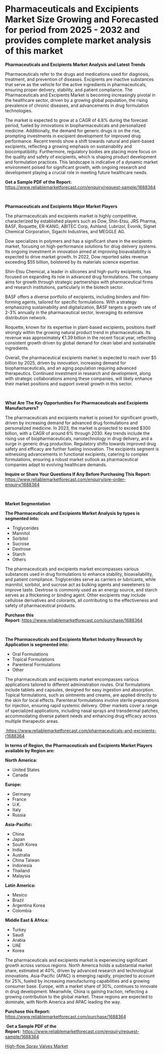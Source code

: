 <p><h1>Pharmaceuticals and Excipients Market Size Growing and Forecasted for period from 2025 - 2032 and provides complete market analysis of this market</h1></p><p><strong>Pharmaceuticals and Excipients Market Analysis and Latest Trends</strong></p>
<p><p>Pharmaceuticals refer to the drugs and medications used for diagnosis, treatment, and prevention of diseases. Excipients are inactive substances that serve as the vehicle for the active ingredients in pharmaceuticals, ensuring proper delivery, stability, and patient compliance. The Pharmaceuticals and Excipients Market is becoming increasingly pivotal in the healthcare sector, driven by a growing global population, the rising prevalence of chronic diseases, and advancements in drug formulation technologies.</p><p>The market is expected to grow at a CAGR of 4.8% during the forecast period, fueled by innovations in biopharmaceuticals and personalized medicine. Additionally, the demand for generic drugs is on the rise, prompting investments in excipient development for improved drug performance. Recent trends show a shift towards natural and plant-based excipients, reflecting a growing emphasis on sustainability and biocompatibility. Furthermore, regulatory bodies are placing more focus on the quality and safety of excipients, which is shaping product development and formulation practices. This landscape is indicative of a dynamic market environment poised for significant growth, with ongoing research and development playing a crucial role in meeting future healthcare needs.</p></p>
<p><strong>Get a Sample PDF of the Report:&nbsp;</strong> <a href="https://www.reliablemarketforecast.com/enquiry/request-sample/1688364?utm_campaign=1110&utm_medium=2&utm_source=Github&utm_content=ia&utm_term=15022025&utm_id=pharmaceuticals-and-excipients">https://www.reliablemarketforecast.com/enquiry/request-sample/1688364</a></p>
<p>&nbsp;</p>
<p><strong>Pharmaceuticals and Excipients Major Market Players</strong></p>
<p><p>The pharmaceuticals and excipients market is highly competitive, characterized by established players such as Dow, Shin-Etsu, JRS Pharma, BASF, Roquette, ER-KANG, ABITEC Corp, Ashland, Lubrizol, Evonik, Signet Chemical Corporation, Sigachi Industries, and MEGGLE AG. </p><p>Dow specializes in polymers and has a significant share in the excipients market, focusing on high-performance solutions for drug delivery systems. Its ongoing investment in innovation aimed at improving bioavailability is expected to drive market growth. In 2022, Dow reported sales revenue exceeding $55 billion, bolstered by its materials science expertise.</p><p>Shin-Etsu Chemical, a leader in silicones and high-purity excipients, has focused on expanding its role in advanced drug formulations. The company aims for growth through strategic partnerships with pharmaceutical firms and research institutions, particularly in the biotech sector. </p><p>BASF offers a diverse portfolio of excipients, including binders and film-forming agents, tailored for specific formulations. With a strategy emphasizing sustainability and digitalization, BASF targets a growth rate of 2-3% annually in the pharmaceutical sector, leveraging its extensive distribution network.</p><p>Roquette, known for its expertise in plant-based excipients, positions itself strongly within the growing natural product trend in pharmaceuticals. Its revenue was approximately €1.39 billion in the recent fiscal year, reflecting consistent growth driven by global demand for clean label and sustainable ingredients.</p><p>Overall, the pharmaceutical excipients market is expected to reach over $5 billion by 2025, driven by innovation, increasing demand for biopharmaceuticals, and an aging population requiring advanced therapeutics. Continued investment in research and development, along with strategic collaborations among these companies, will likely enhance their market positions and support overall growth in this sector.</p></p>
<p>&nbsp;</p>
<p><strong>What Are The Key Opportunities For Pharmaceuticals and Excipients Manufacturers?</strong></p>
<p><p>The pharmaceuticals and excipients market is poised for significant growth, driven by increasing demand for advanced drug formulations and personalized medicine. In 2023, the market is projected to exceed $300 billion, with a CAGR of around 6% through 2030. Key trends include the rising use of biopharmaceuticals, nanotechnology in drug delivery, and a surge in generic drug production. Regulatory shifts towards improved drug safety and efficacy are further fueling innovation. The excipients segment is witnessing advancements in functional excipients, catering to complex formulations, ensuring a robust market outlook as pharmaceutical companies adapt to evolving healthcare demands.</p></p>
<p><strong>Inquire or Share Your Questions If Any Before Purchasing This Report:</strong> <a href="https://www.reliablemarketforecast.com/enquiry/pre-order-enquiry/1688364?utm_campaign=1110&utm_medium=2&utm_source=Github&utm_content=ia&utm_term=15022025&utm_id=pharmaceuticals-and-excipients">https://www.reliablemarketforecast.com/enquiry/pre-order-enquiry/1688364</a></p>
<p>&nbsp;</p>
<p><strong>Market Segmentation</strong></p>
<p><strong>The Pharmaceuticals and Excipients Market Analysis by types is segmented into:</strong></p>
<p><ul><li>Triglycerides</li><li>Mannitol</li><li>Sorbitol</li><li>Sucrose</li><li>Dextrose</li><li>Starch</li><li>Others</li></ul></p>
<p><p>The pharmaceuticals and excipients market encompasses various substances used in drug formulations to enhance stability, bioavailability, and patient compliance. Triglycerides serve as carriers or lubricants, while mannitol, sorbitol, and sucrose act as bulking agents and sweeteners to improve taste. Dextrose is commonly used as an energy source, and starch serves as a thickening or binding agent. Other excipients may include cellulose derivatives and colorants, all contributing to the effectiveness and safety of pharmaceutical products.</p></p>
<p><strong>Purchase this Report:&nbsp;</strong><a href="https://www.reliablemarketforecast.com/purchase/1688364?utm_campaign=1110&utm_medium=2&utm_source=Github&utm_content=ia&utm_term=15022025&utm_id=pharmaceuticals-and-excipients">https://www.reliablemarketforecast.com/purchase/1688364</a></p>
<p>&nbsp;</p>
<p><strong>The Pharmaceuticals and Excipients Market Industry Research by Application is segmented into:</strong></p>
<p><ul><li>Oral Formulations</li><li>Topical Formulations</li><li>Parenteral Formulations</li><li>Other</li></ul></p>
<p><p>The pharmaceuticals and excipients market encompasses various applications tailored to different administration routes. Oral formulations include tablets and capsules, designed for easy ingestion and absorption. Topical formulations, such as ointments and creams, are applied directly to the skin for local effects. Parenteral formulations involve sterile preparations for injection, ensuring rapid systemic delivery. Other markets cover a range of specialized applications, including nasal sprays and transdermal patches, accommodating diverse patient needs and enhancing drug efficacy across multiple therapeutic areas.</p></p>
<p><a href="https://www.reliablemarketforecast.com/pharmaceuticals-and-excipients-r1688364?utm_campaign=1110&utm_medium=2&utm_source=Github&utm_content=ia&utm_term=15022025&utm_id=pharmaceuticals-and-excipients">&nbsp;https://www.reliablemarketforecast.com/pharmaceuticals-and-excipients-r1688364</a></p>
<p><strong>In terms of Region, the Pharmaceuticals and Excipients Market Players available by Region are:</strong></p>
<p>
    <p> <strong> North America: </strong>
        <ul>
            <li>United States</li>
            <li>Canada</li>
        </ul>
        </p> 
    <p> <strong> Europe: </strong>
        <ul>
            <li>Germany</li>
            <li>France</li>
            <li>U.K.</li>
            <li>Italy</li>
            <li>Russia</li>
        </ul>
        </p> 
    <p> <strong> Asia-Pacific: </strong>
        <ul>
            <li>China</li>
            <li>Japan</li>
            <li>South Korea</li>
            <li>India</li>
            <li>Australia</li>
            <li>China Taiwan</li>
            <li>Indonesia</li>
            <li>Thailand</li>
            <li>Malaysia</li>
        </ul>
        </p> 
    <p> <strong> Latin America: </strong>
        <ul>
            <li>Mexico</li>
            <li>Brazil</li>
            <li>Argentina Korea</li>
            <li>Colombia</li>
        </ul>
        </p> 
    <p> <strong> Middle East & Africa: </strong>
        <ul>
            <li>Turkey</li>
            <li>Saudi</li>
            <li>Arabia</li>
            <li>UAE</li>
            <li>Korea</li>
        </ul>
    </p>
    </p>
<p><p>The pharmaceuticals and excipients market is experiencing significant growth across various regions. North America holds a substantial market share, estimated at 40%, driven by advanced research and technological innovations. Asia-Pacific (APAC) is emerging rapidly, projected to account for 25%, fueled by increasing manufacturing capabilities and a growing consumer base. Europe, with a market share of 30%, continues to innovate in drug development. Meanwhile, China is gaining traction, reflecting a growing contribution to the global market. These regions are expected to dominate, with North America and APAC leading the way.</p></p>
<p><strong>Purchase this Report: </strong><a href="https://www.reliablemarketforecast.com/purchase/1688364?utm_campaign=1110&utm_medium=2&utm_source=Github&utm_content=ia&utm_term=15022025&utm_id=pharmaceuticals-and-excipients">https://www.reliablemarketforecast.com/purchase/1688364</a></p>
<p>&nbsp;<strong>Get a Sample PDF of the Report:&nbsp;&nbsp;</strong><a href="https://www.reliablemarketforecast.com/enquiry/request-sample/1688364?utm_campaign=1110&utm_medium=2&utm_source=Github&utm_content=ia&utm_term=15022025&utm_id=pharmaceuticals-and-excipients">https://www.reliablemarketforecast.com/enquiry/request-sample/1688364</a></p>
<p><strong></strong></p>
<p><p><a href="https://github.com/WillieWoodard/Market-Research-Report-List-7/blob/main/high-flow-spray-valves-market.md?utm_campaign=1110&utm_medium=2&utm_source=Github&utm_content=ia&utm_term=15022025&utm_id=pharmaceuticals-and-excipients">High-flow Spray Valves Market</a></p></p>